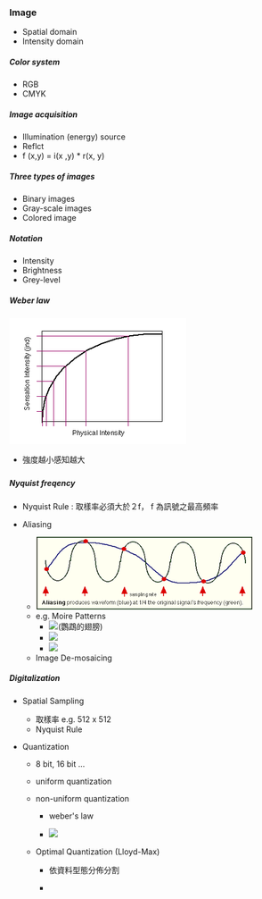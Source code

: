 ### Image

* Spatial domain
* Intensity domain

##### Color system

* RGB
* CMYK

##### Image acquisition

* Illumination \(energy\)  source
* Reflct
* f \(x,y\) = i\(x ,y\)  \* r\(x, y\) 

##### Three  types  of  images

* Binary  images
* Gray-scale images
* Colored image

##### Notation

* Intensity
* Brightness
* Grey-level

##### Weber law

![](/assets/download.gif)

* 強度越小感知越大

##### 

##### Nyquist freqency

* Nyquist Rule : 取樣率必須大於２f， f 為訊號之最高頻率

* Aliasing

  * ![](/assets/download.png)
  * e.g. Moire Patterns
    * ![](https://upload.wikimedia.org/wikipedia/commons/thumb/1/16/Moire_on_parrot_feathers.jpg/160px-Moire_on_parrot_feathers.jpg)\(鸚鵡的翅膀\)
    * ![](https://insaneimpact.com/wp-content/uploads/2017/11/moire-gif.gif)
    * ![](https://swannsmith.com/wp-content/uploads/2013/04/concentric-lines.gif)
  * Image De-mosaicing

##### Digitalization

* Spatial Sampling
  * 取樣率 e.g. 512 x 512
  * Nyquist Rule
* Quantization

  * 8 bit, 16 bit ...

  * uniform quantization

  * non-uniform quantization

    * weber's law

    * ![](https://analogquantized.files.wordpress.com/2013/02/nonuniform_sampling.png?w=768&h=351)

  * Optimal Quantization \(Lloyd-Max\)

    * 依資料型態分佈分割

    * 



